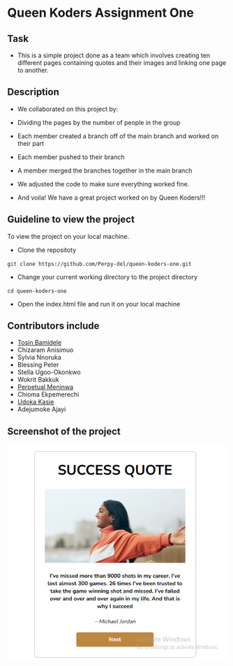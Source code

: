 # Queen Koders Assignment One

## Task

- This is a simple project done as a team which involves creating ten different pages containing quotes and their images and linking one page to another.

## Description

- We collaborated on this project by:

 - Dividing the pages by the number of people in the group

 - Each member created a branch off of the main branch and worked on their part

 - Each member pushed to their branch

 - A member merged the branches together in the main branch

 - We adjusted the code to make sure everything worked fine.

 - And voila! We have a great project worked on by Queen Koders!!!

 ## Guideline to view the project

 To view the project on your local machine.
 - Clone the repositoty 

 ``git clone https://github.com/Perpy-del/queen-koders-one.git``

 - Change your current working directory to the project directory

 ``cd queen-koders-one``

 - Open the index.html file and run it on your local machine


 ## Contributors include
 - [Tosin Bamidele](https://github.com/TosinMary) 
 - Chizaram Anisimuo
 - Sylvia Nnoruka
 - Blessing Peter
 - Stella Ugoo-Okonkwo
 - Wokrit Bakkuk
 - [Perpetual Meninwa](https://github.com/Perpy-del)
 - Chioma Ekpemerechi
 - [Udoka Kasie](https://github.com/UdokaSuccess)
 - Adejumoke Ajayi 

 ## Screenshot of the project
![Quotes](./images/quotes.png)